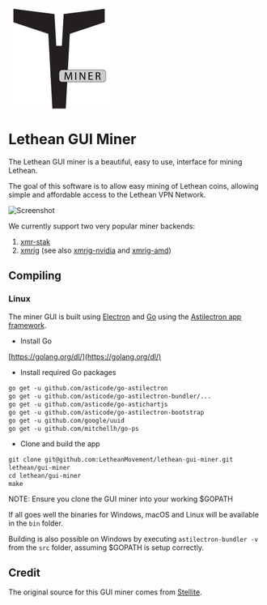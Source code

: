 ![](git-assets/miner-logo.png)

#  Lethean GUI Miner

The Lethean GUI miner is a beautiful, easy to use, interface for mining Lethean.

The goal of this software is to allow easy mining of Lethean coins, allowing simple and affordable access to the Lethean VPN Network.

![Screenshot](https://i.imgur.com/DrOmgtk.png "Screenshot")

We currently support two very popular miner backends:

1. [xmr-stak](https://github.com/fireice-uk/xmr-stak)
2. [xmrig](https://github.com/xmrig/xmrig) (see also [xmrig-nvidia](https://github.com/xmrig/xmrig-nvidia) and [xmrig-amd](https://github.com/xmrig/xmrig-amd))

## Compiling

### Linux

The miner GUI is built using [Electron](https://electronjs.org) and
[Go](https://golang.org) using the
[Astilectron app framework](https://github.com/asticode/astilectron).

* Install Go

[https://golang.org/dl/](https://golang.org/dl/)

* Install required Go packages

```shell
go get -u github.com/asticode/go-astilectron
go get -u github.com/asticode/go-astilectron-bundler/...
go get -u github.com/asticode/go-astichartjs
go get -u github.com/asticode/go-astilectron-bootstrap
go get -u github.com/google/uuid
go get -u github.com/mitchellh/go-ps
```

* Clone and build the app

```shell
git clone git@github.com:LetheanMovement/lethean-gui-miner.git lethean/gui-miner
cd lethean/gui-miner
make
```

NOTE: Ensure you clone the GUI miner into your working $GOPATH

If all goes well the binaries for Windows, macOS and Linux will be available in the `bin` folder.

Building is also possible on Windows by executing `astilectron-bundler -v` from the `src` folder, assuming $GOPATH is setup correctly.

## Credit

The original source for this GUI miner comes from [Stellite](https://github.com/stellitecoin/GUI-miner).
